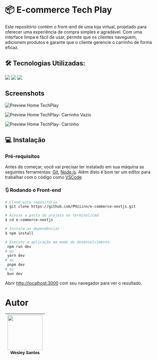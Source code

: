 # 📦 E-commerce Tech Play

Este repositório contém o front-end de uma loja virtual, projetado para oferecer uma experiência de compra simples e agradável. Com uma interface limpa e fácil de usar, permite que os clientes naveguem, adicionem produtos e garante que o cliente gerencie o carrinho de forma eficaz.

## 🛠 Tecnologias Utilizadas:

![](https://img.shields.io/badge/React-20232A?style=for-the-badge&logo=react&logoColor=61DAFB)
![](https://img.shields.io/badge/JavaScript-F7DF1E?style=for-the-badge&logo=javascript&logoColor=black)
![](https://img.shields.io/badge/Material--UI-0081CB?style=for-the-badge&logo=material-ui&logoColor=white)

## Screenshots

![Preview Home TechPlay](https://github.com/user-attachments/assets/79a8bb47-8f8a-41a0-b268-42423040ab65)

![Preview Home TechPlay- Carrinho Vazio](https://github.com/user-attachments/assets/2d03044c-6e31-476b-898e-ba9720e85278)

![Preview Home TechPlay- Carrinho](https://github.com/user-attachments/assets/d5848e76-4d5b-4a7e-8269-e5ff0601f85d)

## 💻 Instalação

### Pré-requisitos

Antes de começar, você vai precisar ter instalado em sua máquina as seguintes ferramentas:
[Git](https://git-scm.com), [Node.js](https://nodejs.org/en/).
Além disto é bom ter um editor para trabalhar com o código como [VSCode](https://code.visualstudio.com/)

### 🔃 Rodando o Front-end

```bash
# Clone este repositório
$ git clone https://github.com/PHziinn/e-commerce-nextjs.git

# Acesse a pasta do projeto no terminal/cmd
$ cd e-commerce-nextjs

# Instale as dependências
$ npm install

# Execute a aplicação em modo de desenvolvimento
 npm run dev
# ou
 yarn dev
# ou
 pnpm dev
# ou
 bun dev

```

Abrir [http://localhost:3000](http://localhost:3000) com seu navegador para ver o resultado.

# Autor

| [<img loading="lazy" src="https://avatars.githubusercontent.com/u/93228404?v=4" width=115><br><sub>Wesley Santos</sub>](https://github.com/PHziinn) |
| :-------------------------------------------------------------------------------------------------------------------------------------------------: |

